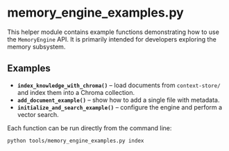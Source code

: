 # memory_engine_examples.py

This helper module contains example functions demonstrating how to use the
`MemoryEngine` API. It is primarily intended for developers exploring the memory
subsystem.

## Examples

- **`index_knowledge_with_chroma()`** – load documents from `context-store/` and
  index them into a Chroma collection.
- **`add_document_example()`** – show how to add a single file with metadata.
- **`initialize_and_search_example()`** – configure the engine and perform a
  vector search.

Each function can be run directly from the command line:

```bash
python tools/memory_engine_examples.py index
```
